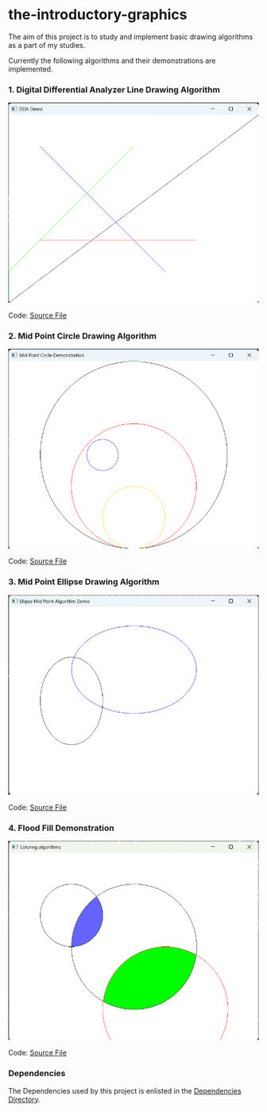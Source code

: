 # the-introductory-graphics
The aim of this project is to study and implement basic drawing algorithms as a part of my studies.

Currently the following algorithms and their demonstrations are implemented.

### 1. Digital Differential Analyzer Line Drawing Algorithm

![Screenshot](./src/DDADemo/Screenshots/s1.png)

Code: [Source File](./src/DDADemo/main.cpp)

### 2. Mid Point Circle Drawing Algorithm

![Screenshot](./src/MidPointCircleDemo/Screenshots/s1.png)

Code: [Source File](./src/MidPointCircleDemo/main.cpp)

### 3. Mid Point Ellipse Drawing Algorithm

![Screenshot](./src/MidPointEllipseDemo/Screenshots/s1.png)

Code: [Source File](./src/MidPointEllipseDemo/main.cpp)

### 4. Flood Fill Demonstration

![Screenshot](./src/ColorFillDemo/Screenshots/s1.png)

Code: [Source File](./src/ColorFillDemo/main.cpp)

### Dependencies
The Dependencies used by this project is enlisted in the [Dependencies Directory](./Dependencies/). 